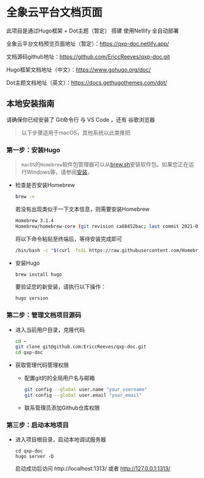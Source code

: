 # 全象云平台文档页面

此项目是通过Hugo框架 + Dot主题（暂定） 搭建 使用Netlify 全自动部署

全象云平台文档预览页面地址（暂定）：https://qxp-doc.netlify.app/

文档源码github地址：https://github.com/EriccReeves/qxp-doc.git

Hugo框架文档地址（中文）：https://www.gohugo.org/doc/

Dot主题文档地址（英文）：https://docs.gethugothemes.com/dot/

## 本地安装指南

请确保你已经安装了 Git命令行 与 VS Code ，还有 谷歌浏览器

> 以下步骤适用于macOS，其他系统以此类推把

### 第一步：安装Hugo

> `macOS`的`Homebrew`软件包管理器可以从[brew.sh](https://brew.sh/)安装软件包。如果您正在运行Windows等，请参阅[安装](https://gohugo.io/getting-started/installing)。

* 检查是否安装Homebrew

  ```bash
  brew -v
  ```

  若没有出现类似于一下文本信息，则需要安装Homebrew

  ```bash
  Homebrew 3.1.4
  Homebrew/homebrew-core (git revision ca88452bac; last commit 2021-04-28)
  ```

  将以下命令粘贴至终端后，等待安装完成即可

  ```bash
  /bin/bash -c "$(curl -fsSL https://raw.githubusercontent.com/Homebrew/install/HEAD/install.sh)"
  ```

* 安装Hugo

  ```bash
  brew install hugo
  ```

  要验证您的新安装，请执行以下操作：

  ```bash
  hugo version
  ```

### 第二步：管理文档项目源码

* 进入当前用户目录，克隆代码

  ```bash
  cd ~
  git clone git@github.com:EriccReeves/qxp-doc.git
  cd qxp-doc
  ```

* 获取管理代码管理权限

  * 配置git的的全局用户名与邮箱

    ```bash
    git config --global user.name "your_username"
    git config --global user.email "your_email"
    ```

  * 联系管理员添加Github仓库权限

### 第三步：启动本地项目

* 进入项目根目录，启动本地调试服务器

  ```base
  cd qxp-doc
  hugo server -D
  ```

  启动成功后访问 http://localhost:1313/ 或者 http://127.0.0.1:1313/


